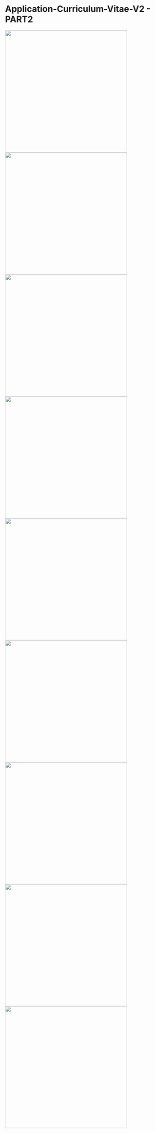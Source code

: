 # Application-Curriculum-Vitae-V2 - PART2


<img src="app/docs/PART2/1.png" width="400"> <img src="app/docs/PART2/2.png" width="400"> <img src="app/docs/PART2/3.png" width="400"> <img src="app/docs/PART2/4.png" width="400"><img src="app/docs/PART2/5.png" width="400"> <img src="app/docs/PART2/6.png" width="400"> <img src="app/docs/PART2/7.png" width="400"> <img src="app/docs/PART2/8.png" width="400"><img src="app/docs/PART2/9.png" width="400">
